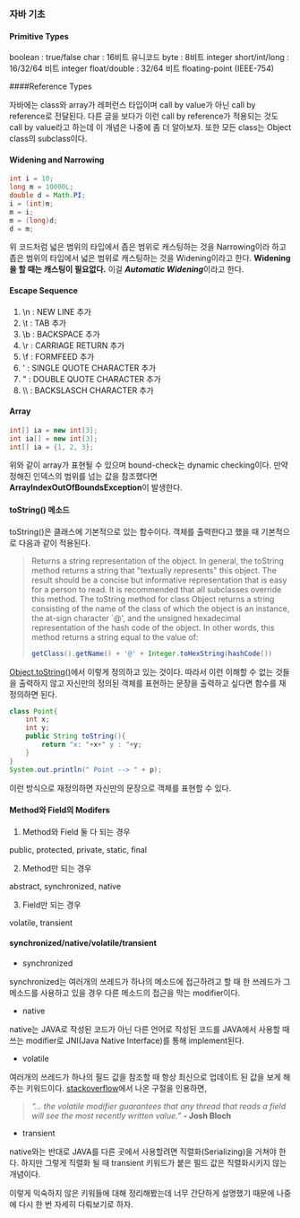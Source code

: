 ### 자바 기초

#### Primitive Types

boolean : true/false
char : 16비트 유니코드
byte : 8비트 integer
short/int/long : 16/32/64 비트 integer
float/double : 32/64 비트 floating-point (IEEE-754)

####Reference Types

자바에는 class와 array가 레퍼런스 타입이며 call by value가 아닌 call by reference로 전달된다. 다른 글을 보다가 이런 call by reference가 적용되는 것도 call by value라고 하는데 이 개념은 나중에 좀 더 알아보자. 또한 모든 class는 Object class의 subclass이다.

#### Widening and Narrowing

```java
int i = 10;
long m = 10000L;
double d = Math.PI;
i = (int)m;
m = i;
m = (long)d;
d = m;
```

위 코드처럼 넓은 범위의 타입에서 좁은 범위로 캐스팅하는 것을 Narrowing이라 하고 좁은 범위의 타입에서 넓은 범위로 캐스팅하는 것을 Widening이라고 한다. **Widening을 할 때는 캐스팅이 필요없다.** 이걸 ***Automatic Widening***이라고 한다.

#### Escape Sequence

1. \n : NEW LINE 추가
2. \t : TAB 추가
3. \b : BACKSPACE 추가
4. \r : CARRIAGE RETURN 추가
5. \f : FORMFEED 추가
6. \' : SINGLE QUOTE CHARACTER 추가
7. \" : DOUBLE QUOTE CHARACTER 추가
8. \\\ : BACKSLASCH CHARACTER 추가 

#### Array

```java
int[] ia = new int[3];
int ia[] = new int[3];
int[] ia = {1, 2, 3};
```

위와 같이 array가 표현될 수 있으며 bound-check는 dynamic checking이다. 만약 정해진 인덱스의 범위를 넘는 값을 참조했다면 **ArrayIndexOutOfBoundsException**이 발생한다.

#### toString() 메소드

toString()은 클래스에 기본적으로 있는 함수이다. 객체를 출력한다고 했을 때 기본적으로 다음과 같이 적용된다. 

>Returns a string representation of the object. In general, the toString method returns a string that "textually represents" this object. The result should be a concise but informative representation that is easy for a person to read. It is recommended that all subclasses override this method. The toString method for class Object returns a string consisting of the name of the class of which the object is an instance, the at-sign character `@', and the unsigned hexadecimal representation of the hash code of the object. In other words, this method returns a string equal to the value of:
>
>```java
>getClass().getName() + '@' + Integer.toHexString(hashCode())
>```

[Object.toString()](https://docs.oracle.com/javase/6/docs/api/java/lang/Object.html#toString%28%29)에서 이렇게 정의하고 있는 것이다. 따라서 이런 이해할 수 없는 것들을 출력하지 않고 자신만의 정의된 객체를 표현하는 문장을 출력하고 싶다면 함수를 재정의하면 된다.

```java
class Point{
    int x;
    int y;
    public String toString(){
        return "x: "+x+" y : "+y;
    }
}
System.out.println(" Point --> " + p);
```

이런 방식으로 재정의하면 자신만의 문장으로 객체를 표현할 수 있다.

#### Method와 Field의 Modifers

1. Method와 Field 둘 다 되는 경우

public, protected, private, static, final

2. Method만 되는 경우

abstract, synchronized, native

3. Field만 되는 경우

volatile, transient

#### synchronized/native/volatile/transient

* synchronized

synchronized는 여러개의 쓰레드가 하나의 메소드에 접근하려고 할 때 한 쓰레드가 그 메소드를 사용하고 있을 경우 다른 메소드의 접근을 막는 modifier이다.

* native

native는 JAVA로 작성된 코드가 아닌 다른 언어로 작성된 코드를 JAVA에서 사용할 때 쓰는 modifier로 JNI(Java Native Interface)를 통해 implement된다.

* volatile

여러개의 쓰레드가 하나의 필드 값을 참조할 때 항상 최신으로 업데이트 된 값을 보게 해주는 키워드이다. [stackoverflow](https://stackoverflow.com/a/106641/9437175)에서 나온 구절을 인용하면,

> *“… the volatile modifier guarantees that any thread that reads a field will see the most recently written value.”* **- Josh Bloch**

* transient

native와는 반대로 JAVA를 다른 곳에서 사용할려면 직렬화(Serializing)을 거쳐야 한다. 하지만 그렇게 직렬화 될 때 transient 키워드가 붙은 필드 값은 직렬화시키지 않는 개념이다.

이렇게 익숙하지 않은 키워들에 대해 정리해봤는데 너무 간단하게 설명했기 때문에 나중에 다시 한 번 자세히 다뤄보기로 하자.